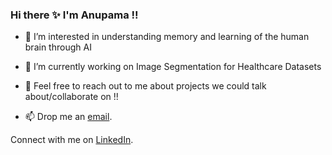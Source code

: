 ### Hi there ✨ I'm Anupama !!
                                                               
<!--
**anupamaaas/anupamaaas** is a ✨ _special_ ✨ repository because its `README.md` (this file) appears on your GitHub profile.

Here are some ideas to get you started:
- 👯 I’m looking to collaborate on ...
- 🤔 I’m looking for help with ...
- ⚡ Fun fact: ...
-->

- 🌱 I’m interested in understanding memory and learning of the human brain through AI
- 🔭 I’m currently working on Image Segmentation for Healthcare Datasets

- 💬 Feel free to reach out to me about projects we could talk about/collaborate on !!
- 📫 Drop me an [email](anupamaaa7@gmail.com).
 
Connect with me on [LinkedIn](https://www.linkedin.com/in/anupama-s-2969aa176/).


